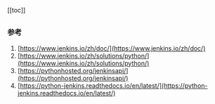 [[toc]]
##
### 参考
1. [https://www.jenkins.io/zh/doc/](https://www.jenkins.io/zh/doc/)
2. [https://www.jenkins.io/zh/solutions/python/](https://www.jenkins.io/zh/solutions/python/)
3. [https://pythonhosted.org/jenkinsapi/](https://pythonhosted.org/jenkinsapi/)
4. [https://python-jenkins.readthedocs.io/en/latest/](https://python-jenkins.readthedocs.io/en/latest/)